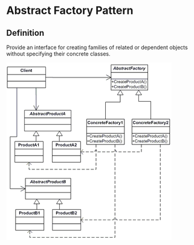 # Abstract Factory Pattern
## Definition
Provide an interface for creating families of related or dependent objects without specifying their concrete classes.

![img](diagram.gif)
